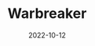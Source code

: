 ---
date: 2022-10-12
dateYear: 2022
isbn: 9780765360038
title: Warbreaker
description: "Warbreaker is the story of two sisters, who happen to be princesses, the God King one of them has to marry, the lesser god who doesn't like his job, and the immortal who's still trying to undo the mistakes he made hundreds of years ago. Their world is one in which those who die in glory return as gods to live confined to a pantheon in Hallandren's capital city and where a power known as BioChromatic magic is based on an essence known as breath that can only be collected one unit at a time from individual people. By using breath and drawing upon the color in everyday objects, all manner of miracles and mischief can be accomplished. It will take considerable quantities of each to resolve all the challenges facing Vivenna and Siri, princesses of Idris; Susebron the God King; Lightsong, reluctant god of bravery, and mysterious Vasher."
cover: cover-warbreaker.jpg
coverGoogle: https://books.google.com/books/content?id=x_7AwAEACAAJ&printsec=frontcover&img=1&zoom=1&source=gbs_api
pageCount: 688
authors: Brandon Sanderson
publishers: Tor Fantasy
published: 2010-03-30
publishedYear: 2010
shelves: 
- fiction
- fantasy
---
